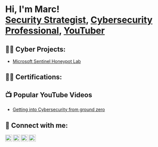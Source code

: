 <h1>Hi, I'm Marc! <br/><a href="https://github.com/joshmadakor1">Security Strategist</a>, <a href="https://www.linkedin.com/in/joshmadakor/">Cybersecurity Professional</a>, <a href="https://www.youtube.com/c/marconecybertwo">YouTuber</a></h1>

<h2>👨‍💻 Cyber Projects:</h2>

- [Microsoft Sentinel Honeypot Lab](https://github.com/marconecybertwo/LABURL)


<h2>👨‍💻 Certifications:</h2>


<h2>📺 Popular YouTube Videos</h2>

- [Getting into Cybersecurity from ground zero](https://www.youtube.com/COMPLETEURL)

<h2> 🤳 Connect with me:</h2>

[<img align="left" alt="JoshMadakor | YouTube" width="22px" src="https://cdn.jsdelivr.net/npm/simple-icons@v3/icons/youtube.svg" />][youtube]
[<img align="left" alt="JoshMadakor | Twitter" width="22px" src="https://cdn.jsdelivr.net/npm/simple-icons@v3/icons/twitter.svg" />][twitter]
[<img align="left" alt="JoshMadakor | LinkedIn" width="22px" src="https://cdn.jsdelivr.net/npm/simple-icons@v3/icons/linkedin.svg" />][linkedin]
[<img align="left" alt="JoshMadakor | Instagram" width="22px" src="https://cdn.jsdelivr.net/npm/simple-icons@v3/icons/instagram.svg" />][instagram]

[twitter]: https://twitter.com/joshmadakor
[youtube]: https://www.youtube.com/c/joshmadakor
[instagram]: https://www.instagram.com/joshmadakor/
[linkedin]: https://linkedin.com/in/joshmadakor

<!--
**joshmadakor1/joshmadakor1** is a ✨ _special_ ✨ repository because its `README.md` (this file) appears on your GitHub profile.

Here are some ideas to get you started:

- 🔭 I’m currently working on ...
- 🌱 I’m currently learning ...
- 👯 I’m looking to collaborate on ...
- 🤔 I’m looking for help with ...
- 💬 Ask me about ...
- 📫 How to reach me: ...
- 😄 Pronouns: ...
- ⚡ Fun fact: ...
-->
